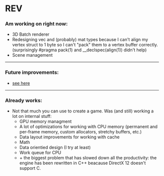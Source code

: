 # REV

### Am working on right now:
* 3D Batch renderer
* Redesigning vec and (probably) mat types because I can't align my vertex struct to 1 byte so I can't "pack" them to a vertex buffer correctly. (surprisingly #pragma pack(1) and __declspec(align(1)) didn't help)
* Scene management

---

### Future improvements:
* [see here](TODO.txt)

---

### Already works:
* Not that much you can use to create a game. Was (and still) working a lot on internal stuff:
  * GPU memory managment
  * A lot of optimizations for working with CPU memory (permanent and per-frame memory, custom allocators, stretchy buffers, etc.)
  * Data layout improvements for working with cache
  * Math
  * Data orientied design (I try at least)
  * Work queue for CPU
  * \+ the biggest problem that has slowed down all the productivity: the engine has been rewritten in C++ beacause DirectX 12 doesn't support C.
